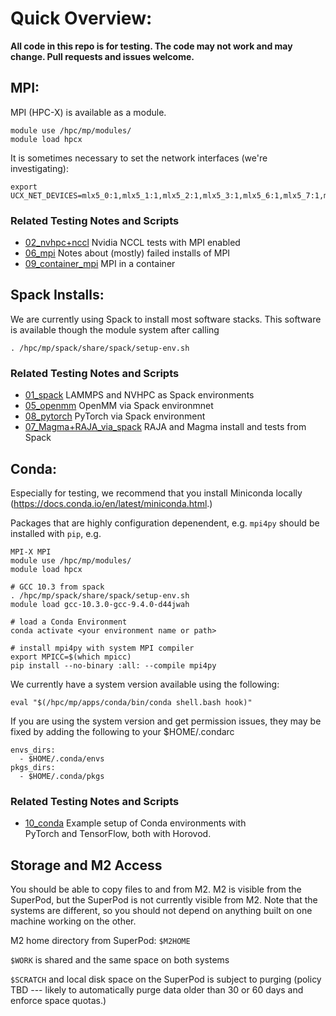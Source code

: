 # Quick Overview:

**All code in this repo is for testing. The code may not work and may change. Pull requests and issues welcome.**

## MPI:

MPI (HPC-X) is available as a module. 

```
module use /hpc/mp/modules/
module load hpcx
```

It is sometimes necessary to set the network interfaces (we're investigating):

```
export UCX_NET_DEVICES=mlx5_0:1,mlx5_1:1,mlx5_2:1,mlx5_3:1,mlx5_6:1,mlx5_7:1,mlx5_8:1,mlx5_9:1
```

### Related Testing Notes and Scripts

- [02_nvhpc+nccl](testing/02_nvhpc+nccl) Nvidia NCCL tests with MPI enabled
- [06_mpi](testing/06_mpi) Notes about (mostly) failed installs of MPI
- [09_container_mpi](testing/09_container_mpi) MPI in a container

## Spack Installs:

We are currently using Spack to install most software stacks.
This software is available though the module system after calling

```
. /hpc/mp/spack/share/spack/setup-env.sh 
```

### Related Testing Notes and Scripts

- [01_spack](testing/01_spack) LAMMPS and NVHPC as Spack environments
- [05_openmm](testing/05_openmm) OpenMM via Spack environmnet
- [08_pytorch](testing/08_pytorch) PyTorch via Spack environment
- [07_Magma+RAJA_via_spack](testing/07_Magma+RAJA_via_spack) RAJA and Magma 
  install and tests from Spack

## Conda:

Especially for testing, we recommend that you install Miniconda
locally (https://docs.conda.io/en/latest/miniconda.html.) 

Packages that are highly configuration depenendent, e.g. ``mpi4py``
should be installed with `pip`, e.g.

```
MPI-X MPI
module use /hpc/mp/modules/
module load hpcx

# GCC 10.3 from spack
. /hpc/mp/spack/share/spack/setup-env.sh
module load gcc-10.3.0-gcc-9.4.0-d44jwah

# load a Conda Environment
conda activate <your environment name or path>

# install mpi4py with system MPI compiler
export MPICC=$(which mpicc)
pip install --no-binary :all: --compile mpi4py
```

We currently have a system version available using the following:

```
eval "$(/hpc/mp/apps/conda/bin/conda shell.bash hook)"
```

If you are using the system version and get permission issues, 
they may be fixed by adding the following to your $HOME/.condarc

```
envs_dirs:
  - $HOME/.conda/envs
pkgs_dirs:
  - $HOME/.conda/pkgs
```

### Related Testing Notes and Scripts

- [10_conda](testing/10_conda) Example setup of Conda environments with  
  PyTorch and TensorFlow, both with Horovod.

## Storage and M2 Access

You should be able to copy files to and from M2. 
M2 is visible from the SuperPod, but the SuperPod is not currently
visible from M2.
Note that the systems are different, so you should not 
depend on anything built on one machine working on the
other.

M2 home directory from SuperPod: `$M2HOME`

`$WORK` is shared and the same space on both systems

`$SCRATCH` and local disk space on the SuperPod is 
subject to purging (policy TBD --- likely to automatically 
purge data older than 30 or 60 days and enforce space quotas.)

